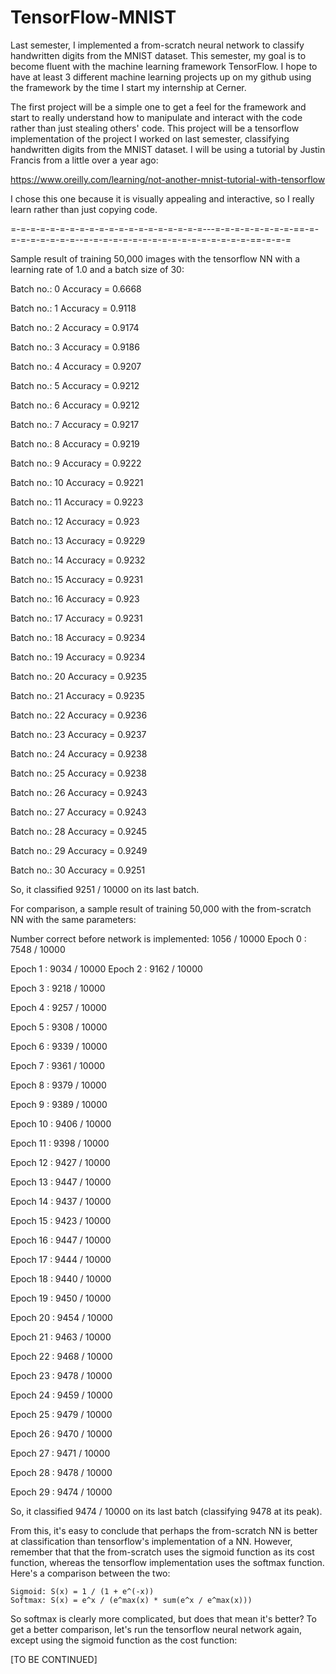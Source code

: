# TensorFlow-MNIST
Last semester, I implemented a from-scratch neural network to classify handwritten digits from the MNIST dataset.
This semester, my goal is to become fluent with the machine learning framework TensorFlow. I hope to have at least 3
different machine learning projects up on my github using the framework by the time I start my internship at Cerner.

The first project will be a simple one to get a feel for the framework and start to really understand how to
manipulate and interact with the code rather than just stealing others' code. This project will be a tensorflow
implementation of the project I worked on last semester, classifying handwritten digits from the MNIST dataset. I
will be using a tutorial by Justin Francis from a little over a year ago:

https://www.oreilly.com/learning/not-another-mnist-tutorial-with-tensorflow

I chose this one because it is visually appealing and interactive, so I really learn rather than just copying code.

=-=-=-=-=-=-=-=-=-=-=-=-=-=-=-=-=-=-=-=---=-=-=-=-=-=-=-=-==-=-=-=-=-=-=-=-=--=-=-=-=-=-=-=-=-=-=-=-=-=-=-=-=-=-==-=-=-=

Sample result of training 50,000 images with the tensorflow NN with a learning rate of 1.0 and a batch size of 30:

Batch no.: 0
Accuracy = 0.6668

Batch no.: 1
Accuracy = 0.9118

Batch no.: 2
Accuracy = 0.9174

Batch no.: 3
Accuracy = 0.9186

Batch no.: 4
Accuracy = 0.9207

Batch no.: 5
Accuracy = 0.9212

Batch no.: 6
Accuracy = 0.9212

Batch no.: 7
Accuracy = 0.9217

Batch no.: 8
Accuracy = 0.9219

Batch no.: 9
Accuracy = 0.9222

Batch no.: 10
Accuracy = 0.9221

Batch no.: 11
Accuracy = 0.9223

Batch no.: 12
Accuracy = 0.923

Batch no.: 13
Accuracy = 0.9229

Batch no.: 14
Accuracy = 0.9232

Batch no.: 15
Accuracy = 0.9231

Batch no.: 16
Accuracy = 0.923

Batch no.: 17
Accuracy = 0.9231

Batch no.: 18
Accuracy = 0.9234

Batch no.: 19
Accuracy = 0.9234

Batch no.: 20
Accuracy = 0.9235

Batch no.: 21
Accuracy = 0.9235

Batch no.: 22
Accuracy = 0.9236

Batch no.: 23
Accuracy = 0.9237

Batch no.: 24
Accuracy = 0.9238

Batch no.: 25
Accuracy = 0.9238

Batch no.: 26
Accuracy = 0.9243

Batch no.: 27
Accuracy = 0.9243

Batch no.: 28
Accuracy = 0.9245

Batch no.: 29
Accuracy = 0.9249

Batch no.: 30
Accuracy = 0.9251

So, it classified 9251 / 10000 on its last batch.

For comparison, a sample result of training 50,000 with the from-scratch NN with the same parameters:

Number correct before network is implemented: 1056 / 10000
Epoch 0 : 7548 / 10000

Epoch 1 : 9034 / 10000
Epoch 2 : 9162 / 10000

Epoch 3 : 9218 / 10000

Epoch 4 : 9257 / 10000

Epoch 5 : 9308 / 10000

Epoch 6 : 9339 / 10000

Epoch 7 : 9361 / 10000

Epoch 8 : 9379 / 10000

Epoch 9 : 9389 / 10000

Epoch 10 : 9406 / 10000

Epoch 11 : 9398 / 10000

Epoch 12 : 9427 / 10000

Epoch 13 : 9447 / 10000

Epoch 14 : 9437 / 10000

Epoch 15 : 9423 / 10000

Epoch 16 : 9447 / 10000

Epoch 17 : 9444 / 10000

Epoch 18 : 9440 / 10000

Epoch 19 : 9450 / 10000

Epoch 20 : 9454 / 10000

Epoch 21 : 9463 / 10000

Epoch 22 : 9468 / 10000

Epoch 23 : 9478 / 10000

Epoch 24 : 9459 / 10000

Epoch 25 : 9479 / 10000

Epoch 26 : 9470 / 10000

Epoch 27 : 9471 / 10000

Epoch 28 : 9478 / 10000

Epoch 29 : 9474 / 10000

So, it classified 9474 / 10000 on its last batch (classifying 9478 at its peak).

From this, it's easy to conclude that perhaps the from-scratch NN is better at classification than tensorflow's
implementation of a NN. However, remember that that the from-scratch uses the sigmoid function as its cost function,
whereas the tensorflow implementation uses the softmax function. Here's a comparison between the two:

    Sigmoid: S(x) = 1 / (1 + e^(-x))
    Softmax: S(x) = e^x / (e^max(x) * sum(e^x / e^max(x)))

So softmax is clearly more complicated, but does that mean it's better? To get a better comparison, let's run the
tensorflow neural network again, except using the sigmoid function as the cost function:

[TO BE CONTINUED]

